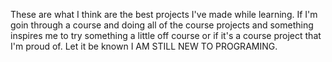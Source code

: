 These are what I think are the best projects I've made while learning. If I'm goin through a course and doing all of the course projects and something inspires me to try something a little off course or if it's a course project that I'm proud of. Let it be known I AM STILL NEW TO PROGRAMING.  
